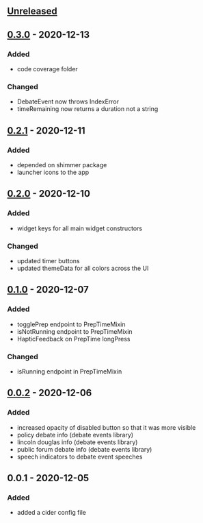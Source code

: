 ## [Unreleased]
## [0.3.0] - 2020-12-13
### Added
- code coverage folder

### Changed
- DebateEvent now throws IndexError
- timeRemaining now returns a duration not a string

## [0.2.1] - 2020-12-11
### Added
- depended on shimmer package
- launcher icons to the app

## [0.2.0] - 2020-12-10
### Added
- widget keys for all main widget constructors

### Changed
- updated timer buttons
- updated themeData for all colors across the UI

## [0.1.0] - 2020-12-07
### Added
- togglePrep endpoint to PrepTimeMixin
- isNotRunning endpoint to PrepTimeMixin
- HapticFeedback on PrepTime longPress

### Changed
- isRunning endpoint in PrepTimeMixin

## [0.0.2] - 2020-12-06
### Added
- increased opacity of disabled button so that it was more visible
- policy debate info (debate events library)
- lincoln douglas info (debate events library)
- public forum debate info (debate events library)
- speech indicators to debate event speeches

## 0.0.1 - 2020-12-05
### Added
- added a cider config file

[Unreleased]: https://github.com/PrepTimer/PrepTime/compare/0.3.0...HEAD
[0.3.0]: https://github.com/PrepTimer/PrepTime/compare/0.2.1...0.3.0
[0.2.1]: https://github.com/PrepTimer/PrepTime/compare/0.2.0...0.2.1
[0.2.0]: https://github.com/PrepTimer/PrepTime/compare/0.1.0...0.2.0
[0.1.0]: https://github.com/PrepTimer/PrepTime/compare/0.0.2...0.1.0
[0.0.2]: https://github.com/PrepTimer/PrepTime/compare/0.0.1...0.0.2